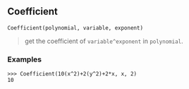## Coefficient

```
Coefficient(polynomial, variable, exponent)
```

> get the coefficient of `variable^exponent` in `polynomial`.

### Examples 
```
>>> Coefficient(10(x^2)+2(y^2)+2*x, x, 2)
10
```